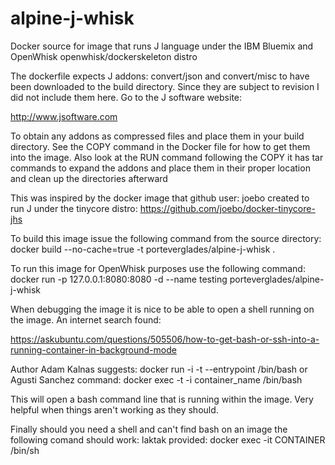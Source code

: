 # alpine-j-whisk
Docker source for image that runs J language under the IBM Bluemix and OpenWhisk openwhisk/dockerskeleton distro

The dockerfile expects J addons: convert/json and convert/misc to have been downloaded to the build 
directory. Since they are subject to revision I did not include them here. Go to the J software website:

http://www.jsoftware.com

To obtain any addons as compressed files and place them in your build directory. See the COPY command
in the Docker file for how to get them into the image. Also look at the RUN command following the COPY 
it has tar commands to expand the addons and place them in their proper location and clean up the directories
afterward

This was inspired by the docker image that github user: joebo created to run J under the tinycore distro:
https://github.com/joebo/docker-tinycore-jhs

To build this image issue the following command from the source directory:
docker build --no-cache=true -t porteverglades/alpine-j-whisk .

To run this image for OpenWhisk purposes use the following command:
docker run -p 127.0.0.1:8080:8080 -d --name testing porteverglades/alpine-j-whisk



When debugging the image it is nice to be able to open a shell running on the image.
An internet search found: 

https://askubuntu.com/questions/505506/how-to-get-bash-or-ssh-into-a-running-container-in-background-mode

Author Adam Kalnas suggests: docker run -i -t --entrypoint /bin/bash <imageID>
or Agusti Sanchez command: docker exec -t -i container_name /bin/bash

This will open a bash command line that is running within the image. Very helpful when things aren't working
as they should. 

Finally should you need a shell and can't find bash on an image the following comand should work:
laktak provided: docker exec -it CONTAINER /bin/sh

